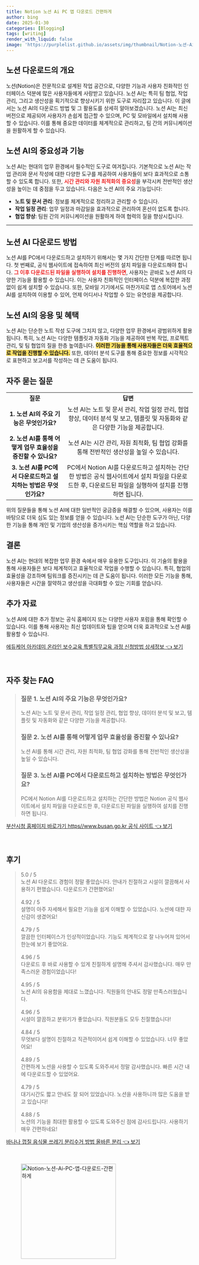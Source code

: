 ```yaml
---
title: Notion 노션 Ai PC 앱 다운로드 간편하게
author: bing
date: 2025-01-30
categories: [Blogging]
tags: [writing]
render_with_liquid: false
image: 'https://purplelist.github.io/assets/img/thumbnail/Notion-노션-Ai-PC-앱-다운로드-간편하게.webp'
---
```



<h2 id='노션 다운로드의 개요'>노션 다운로드의 개요</h2>

<p>노션(Notion)은 전문적으로 설계된 작업 공간으로, 다양한 기능과 사용자 친화적인 인터페이스 덕분에 많은 사용자들에게 사랑받고 있습니다. 노션 AI는 특히 팀 협업, 작업 관리, 그리고 생산성을 획기적으로 향상시키기 위한 도구로 자리잡고 있습니다. 이 글에서는 노션 AI의 다운로드 방법 및 그 활용도를 상세히 알아보겠습니다. 노션 AI는 최신 버전으로 제공되어 사용자가 손쉽게 접근할 수 있으며, PC 및 모바일에서 설치해 사용할 수 있습니다. 이를 통해 중요한 데이터를 체계적으로 관리하고, 팀 간의 커뮤니케이션을 원활하게 할 수 있습니다.</p>

<h2 id='노션 AI의 중요성과 기능'>노션 AI의 중요성과 기능</h2>

<p>노션 AI는 현대의 업무 환경에서 필수적인 도구로 여겨집니다. 기본적으로 노션 AI는 작업 관리와 문서 작성에 대한 다양한 도구를 제공하여 사용자들이 보다 효과적으로 소통할 수 있도록 합니다. 또한, <b><span style="color: #ee2323;">시간 관리와 자원 최적화의 중요성</span></b>을 부각시켜 전반적인 생산성을 높이는 데 중점을 두고 있습니다. 다음은 노션 AI의 주요 기능입니다:</p>

<ul>
    <li><b>노트 및 문서 관리</b>: 정보를 체계적으로 정리하고 관리할 수 있습니다.</li>
    <li><b>작업 일정 관리</b>: 업무 일정과 마감일을 효과적으로 관리하여 혼선이 없도록 합니다.</li>
    <li><b>협업 향상</b>: 팀원 간의 커뮤니케이션을 원활하게 하여 협력의 질을 향상시킵니다.</li>
</ul>

<hr />

<h2 id='노션 AI 다운로드 방법'>노션 AI 다운로드 방법</h2>

<p>노션 AI를 PC에서 다운로드하고 설치하기 위해서는 몇 가지 간단한 단계를 따르면 됩니다. 첫 번째로, 공식 웹사이트에 접속하여 최신 버전의 설치 파일을 다운로드해야 합니다. <b><span style="color: #ee2323;">그 이후 다운로드된 파일을 실행하여 설치를 진행하면</span></b>, 사용자는 곧바로 노션 AI의 다양한 기능을 활용할 수 있습니다. 이는 사용자 친화적인 인터페이스 덕분에 복잡한 과정 없이 쉽게 설치할 수 있습니다. 또한, 모바일 기기에서도 마찬가지로 앱 스토어에서 노션 AI를 설치하여 이용할 수 있어, 언제 어디서나 작업할 수 있는 유연성을 제공합니다.</p>

<h2 id='노션 AI의 응용 및 혜택'>노션 AI의 응용 및 혜택</h2>

<p>노션 AI는 단순한 노트 작성 도구에 그치지 않고, 다양한 업무 환경에서 광범위하게 활용됩니다. 특히, 노션 AI는 다양한 템플릿과 자동화 기능을 제공하여 반복 작업, 프로젝트 관리, 및 팀 협업의 질을 한층 높여줍니다. <b><span style="background-color: #ffe066;">이러한 기능을 통해 사용자들은 더욱 효율적으로 작업을 진행할 수 있습니다.</span></b> 또한, 데이터 분석 도구를 통해 중요한 정보를 시각적으로 표현하고 보고서를 작성하는 데 큰 도움이 됩니다.</p>

<h2 id='자주 묻는 질문'>자주 묻는 질문</h2>

<table>
    <tr>
        <td style="text-align: center; height: 17px;"><b>질문</b></td>
        <td style="text-align: center; height: 17px;"><b>답변</b></td>
    </tr>
    <tr>
        <td style="text-align: center; height: 17px;"><b>1. 노션 AI의 주요 기능은 무엇인가요?</b></td>
        <td style="text-align: center; height: 17px;">노션 AI는 노트 및 문서 관리, 작업 일정 관리, 협업 향상, 데이터 분석 및 보고, 템플릿 및 자동화와 같은 다양한 기능을 제공합니다.</td>
    </tr>
    <tr>
        <td style="text-align: center; height: 17px;"><b>2. 노션 AI를 통해 어떻게 업무 효율성을 증진할 수 있나요?</b></td>
        <td style="text-align: center; height: 17px;">노션 AI는 시간 관리, 자원 최적화, 팀 협업 강화를 통해 전반적인 생산성을 높일 수 있습니다.</td>
    </tr>
    <tr>
        <td style="text-align: center; height: 17px;"><b>3. 노션 AI를 PC에서 다운로드하고 설치하는 방법은 무엇인가요?</b></td>
        <td style="text-align: center; height: 17px;">PC에서 Notion AI를 다운로드하고 설치하는 간단한 방법은 공식 웹사이트에서 설치 파일을 다운로드한 후, 다운로드된 파일을 실행하여 설치를 진행하면 됩니다.</td>
    </tr>
</table>

<p>위의 질문들을 통해 노션 AI에 대한 일반적인 궁금증을 해결할 수 있으며, 사용자는 이를 바탕으로 더욱 심도 있는 정보를 얻을 수 있습니다. 노션 AI는 단순한 도구가 아닌, 다양한 기능을 통해 개인 및 기업의 생산성을 증가시키는 핵심 역할을 하고 있습니다.</p>

<h2 id='결론'>결론</h2>

<p>노션 AI는 현대의 복잡한 업무 환경 속에서 매우 유용한 도구입니다. 이 기술의 활용을 통해 사용자들은 보다 체계적이고 효율적으로 작업을 수행할 수 있습니다. 특히, 협업의 효율성을 강조하며 팀워크를 증진시키는 데 큰 도움이 됩니다. 이러한 모든 기능을 통해, 사용자들은 시간을 절약하고 생산성을 극대화할 수 있는 기회를 얻습니다.</p>

<h2 id='추가 자료'>추가 자료</h2>

<p>노션 AI에 대한 추가 정보는 공식 홈페이지 또는 다양한 사용자 포럼을 통해 확인할 수 있습니다. 이를 통해 사용자는 최신 업데이트와 팁을 얻으며 더욱 효과적으로 노션 AI를 활용할 수 있습니다.</p>


<p><a class="click-button" title="에듀케어 아카데미 온라인 보수교육 특별직무교육 과정 신청방법 상세정보" href="https://purplelist.github.io/posts/%EC%97%90%EB%93%80%EC%BC%80%EC%96%B4-%EC%95%84%EC%B9%B4%EB%8D%B0%EB%AF%B8-%EC%98%A8%EB%9D%BC%EC%9D%B8-%EB%B3%B4%EC%88%98%EA%B5%90%EC%9C%A1-%ED%8A%B9%EB%B3%84%EC%A7%81%EB%AC%B4%EA%B5%90%EC%9C%A1-%EA%B3%BC%EC%A0%95-%EC%8B%A0%EC%B2%AD%EB%B0%A9%EB%B2%95-%EC%83%81%EC%84%B8%EC%A0%95%EB%B3%B4/" rel="dofollow">에듀케어 아카데미 온라인 보수교육 특별직무교육 과정 신청방법 상세정보 👈 보기</a></p><br>
<h2 id='자주_찾는_FAQ'>자주 찾는 FAQ</h2>
<div itemscope="" itemtype="https://schema.org/FAQPage"> 
<blockquote> 
<div itemscope="" itemprop="mainEntity" itemtype="https://schema.org/Question"> 
<h3 itemprop="name">질문 1. 노션 AI의 주요 기능은 무엇인가요?</h3> 
<div itemscope="" itemprop="acceptedAnswer" itemtype="https://schema.org/Answer"> 
<span itemprop="text"> 
<p>노션 AI는 노트 및 문서 관리, 작업 일정 관리, 협업 향상, 데이터 분석 및 보고, 템플릿 및 자동화와 같은 다양한 기능을 제공합니다.</p> 
</span> 
</div> 
</div> 

<div itemscope="" itemprop="mainEntity" itemtype="https://schema.org/Question"> 
<h3 itemprop="name">질문 2. 노션 AI를 통해 어떻게 업무 효율성을 증진할 수 있나요?</h3> 
<div itemscope="" itemprop="acceptedAnswer" itemtype="https://schema.org/Answer"> 
<span itemprop="text"> 
<p>노션 AI를 통해 시간 관리, 자원 최적화, 팀 협업 강화를 통해 전반적인 생산성을 높일 수 있습니다.</p> 
</span> 
</div> 
</div> 

<div itemscope="" itemprop="mainEntity" itemtype="https://schema.org/Question"> 
<h3 itemprop="name">질문 3. 노션 AI를 PC에서 다운로드하고 설치하는 방법은 무엇인가요?</h3> 
<div itemscope="" itemprop="acceptedAnswer" itemtype="https://schema.org/Answer"> 
<span itemprop="text"> 
<p>PC에서 Notion AI를 다운로드하고 설치하는 간단한 방법은 Notion 공식 웹사이트에서 설치 파일을 다운로드한 후, 다운로드된 파일을 실행하여 설치를 진행하면 됩니다.</p> 
</span> 
</div> 
</div> 
</blockquote> 
</div>
<p><a class="click-button" title="부산시청 홈페이지 바로가기 https//www.busan.go.kr 공식 사이트" href="https://purplelist.github.io/posts/%EB%B6%80%EC%82%B0%EC%8B%9C%EC%B2%AD-%ED%99%88%ED%8E%98%EC%9D%B4%EC%A7%80-%EB%B0%94%EB%A1%9C%EA%B0%80%EA%B8%B0-httpswww.busan.go.kr-%EA%B3%B5%EC%8B%9D-%EC%82%AC%EC%9D%B4%ED%8A%B8/" rel="dofollow">부산시청 홈페이지 바로가기 https//www.busan.go.kr 공식 사이트 👈 보기</a></p><br>
<h2 id='후기'>후기</h2>
<div itemscope itemtype="https://schema.org/Product">
  <blockquote>
  <div itemprop="review" itemscope itemtype="https://schema.org/Review">
      <div itemprop="reviewRating" itemscope itemtype="https://schema.org/Rating"> <span itemprop="ratingValue">5.0</span> / <span itemprop="bestRating">5</span> </div>
      <span itemprop="reviewBody">노션 AI 다운로드 경험이 정말 좋았습니다. 안내가 친절하고 시설이 깔끔해서 사용하기 편했습니다. 다운로드가 간편했어요!</span>
  </div>
  <br>
  <div itemprop="review" itemscope itemtype="https://schema.org/Review">
      <div itemprop="reviewRating" itemscope itemtype="https://schema.org/Rating"> <span itemprop="ratingValue">4.92</span> / <span itemprop="bestRating">5</span> </div>
      <span itemprop="reviewBody">설명이 아주 자세해서 필요한 기능을 쉽게 이해할 수 있었습니다. 노션에 대한 자신감이 생겼어요!</span>
  </div>
  <br>
  <div itemprop="review" itemscope itemtype="https://schema.org/Review">
      <div itemprop="reviewRating" itemscope itemtype="https://schema.org/Rating"> <span itemprop="ratingValue">4.79</span> / <span itemprop="bestRating">5</span> </div>
      <span itemprop="reviewBody">깔끔한 인터페이스가 인상적이었습니다. 기능도 체계적으로 잘 나누어져 있어서 한눈에 보기 좋았어요.</span>
  </div>
  <br>
  <div itemprop="review" itemscope itemtype="https://schema.org/Review">
      <div itemprop="reviewRating" itemscope itemtype="https://schema.org/Rating"> <span itemprop="ratingValue">4.96</span> / <span itemprop="bestRating">5</span> </div>
      <span itemprop="reviewBody">다운로드 후 바로 사용할 수 있게 친절하게 설명해 주셔서 감사했습니다. 매우 만족스러운 경험이었습니다!</span>
  </div>
  <br>
  <div itemprop="review" itemscope itemtype="https://schema.org/Review">
      <div itemprop="reviewRating" itemscope itemtype="https://schema.org/Rating"> <span itemprop="ratingValue">4.95</span> / <span itemprop="bestRating">5</span> </div>
      <span itemprop="reviewBody">노션 AI의 유용함을 제대로 느꼈습니다. 직원들의 안내도 정말 만족스러웠습니다.</span>
  </div>
  <br>
  <div itemprop="review" itemscope itemtype="https://schema.org/Review">
      <div itemprop="reviewRating" itemscope itemtype="https://schema.org/Rating"> <span itemprop="ratingValue">4.96</span> / <span itemprop="bestRating">5</span> </div>
      <span itemprop="reviewBody">시설이 깔끔하고 분위기가 좋았습니다. 직원분들도 모두 친절했습니다!</span>
  </div>
  <br>
  <div itemprop="review" itemscope itemtype="https://schema.org/Review">
      <div itemprop="reviewRating" itemscope itemtype="https://schema.org/Rating"> <span itemprop="ratingValue">4.84</span> / <span itemprop="bestRating">5</span> </div>
      <span itemprop="reviewBody">무엇보다 설명이 친절하고 직관적이어서 쉽게 이해할 수 있었습니다. 너무 좋았어요!</span>
  </div>
  <br>
  <div itemprop="review" itemscope itemtype="https://schema.org/Review">
      <div itemprop="reviewRating" itemscope itemtype="https://schema.org/Rating"> <span itemprop="ratingValue">4.89</span> / <span itemprop="bestRating">5</span> </div>
      <span itemprop="reviewBody">간편하게 노션을 사용할 수 있도록 도와주셔서 정말 감사했습니다. 빠른 시간 내에 다운로드할 수 있었어요.</span>
  </div>
  <br>
  <div itemprop="review" itemscope itemtype="https://schema.org/Review">
      <div itemprop="reviewRating" itemscope itemtype="https://schema.org/Rating"> <span itemprop="ratingValue">4.79</span> / <span itemprop="bestRating">5</span> </div>
      <span itemprop="reviewBody">대기시간도 짧고 안내도 잘 되어 있었습니다. 노션을 사용하니까 많은 도움을 받고 있습니다!</span>
  </div>
  <br>
  <div itemprop="review" itemscope itemtype="https://schema.org/Review">
      <div itemprop="reviewRating" itemscope itemtype="https://schema.org/Rating"> <span itemprop="ratingValue">4.88</span> / <span itemprop="bestRating">5</span> </div>
      <span itemprop="reviewBody">노션의 기능을 최대한 활용할 수 있도록 도와주신 점에 감사드립니다. 사용하기 매우 간편하네요!</span>
  </div>
  </blockquote>
</div>
<p><a class="click-button" title="바나나 껍질 음식물 쓰레기 분리수거 방법 올바른 분리" href="https://purplelist.github.io/posts/%EB%B0%94%EB%82%98%EB%82%98-%EA%BB%8D%EC%A7%88-%EC%9D%8C%EC%8B%9D%EB%AC%BC-%EC%93%B0%EB%A0%88%EA%B8%B0-%EB%B6%84%EB%A6%AC%EC%88%98%EA%B1%B0-%EB%B0%A9%EB%B2%95-%EC%98%AC%EB%B0%94%EB%A5%B8-%EB%B6%84%EB%A6%AC/" rel="dofollow">바나나 껍질 음식물 쓰레기 분리수거 방법 올바른 분리 👈 보기</a></p><br>
<figure class="image"><img src="https://purplelist.github.io/assets/img/thumbnail/Notion-노션-Ai-PC-앱-다운로드-간편하게.webp" alt="Notion-노션-Ai-PC-앱-다운로드-간편하게" width="256" height="256"></figure>